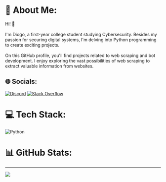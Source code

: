 # 💫 About Me:
Hi! 👋<br><br>I'm Diogo, a first-year college student studying Cybersecurity. Besides my passion for securing digital systems, I'm delving into Python programming to create exciting projects.<br><br>On this GitHub profile, you'll find projects related to web scraping and bot development. I enjoy exploring the vast possibilities of web scraping to extract valuable information from websites.


## 🌐 Socials:
[![Discord](https://img.shields.io/badge/Discord-%237289DA.svg?logo=discord&logoColor=white)](https://discord.gg/thefox09) [![Stack Overflow](https://img.shields.io/badge/-Stackoverflow-FE7A16?logo=stack-overflow&logoColor=white)](https://stackoverflow.com/users/22218412/polaretti) 

# 💻 Tech Stack:
![Python](https://img.shields.io/badge/python-3670A0?style=for-the-badge&logo=python&logoColor=ffdd54)
# 📊 GitHub Stats:


---
[![](https://visitcount.itsvg.in/api?id=Polareti&icon=0&color=0)](https://visitcount.itsvg.in)

<!-- Proudly created with GPRM ( https://gprm.itsvg.in ) -->

